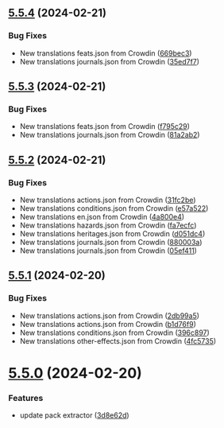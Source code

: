 ## [5.5.4](https://github.com/allnnde/pf2e-esp-translation/compare/v5.5.3...v5.5.4) (2024-02-21)


### Bug Fixes

* New translations feats.json from Crowdin ([669bec3](https://github.com/allnnde/pf2e-esp-translation/commit/669bec3605e1ab4c06ed51f67fad1bd2d6a880a2))
* New translations journals.json from Crowdin ([35ed7f7](https://github.com/allnnde/pf2e-esp-translation/commit/35ed7f7b9c10aabe10cad5c7404460b21961f6a9))



## [5.5.3](https://github.com/allnnde/pf2e-esp-translation/compare/v5.5.2...v5.5.3) (2024-02-21)


### Bug Fixes

* New translations feats.json from Crowdin ([f795c29](https://github.com/allnnde/pf2e-esp-translation/commit/f795c296082d246dd8411a17112ba4c6903930cd))
* New translations journals.json from Crowdin ([81a2ab2](https://github.com/allnnde/pf2e-esp-translation/commit/81a2ab28dfafc51edc4c51ac59dbe38d4e326795))



## [5.5.2](https://github.com/allnnde/pf2e-esp-translation/compare/v5.5.1...v5.5.2) (2024-02-21)


### Bug Fixes

* New translations actions.json from Crowdin ([31fc2be](https://github.com/allnnde/pf2e-esp-translation/commit/31fc2bef38c5ac17e5e46aee7d1551e2485d8f62))
* New translations conditions.json from Crowdin ([e57a522](https://github.com/allnnde/pf2e-esp-translation/commit/e57a522260f318a04c95d997499de32fcf276e26))
* New translations en.json from Crowdin ([4a800e4](https://github.com/allnnde/pf2e-esp-translation/commit/4a800e4b2b054e4981336729824227f6fce1a08a))
* New translations hazards.json from Crowdin ([fa7ecfc](https://github.com/allnnde/pf2e-esp-translation/commit/fa7ecfc08b711de6c6fa65d6d55a3f84495af2ae))
* New translations heritages.json from Crowdin ([d051dc4](https://github.com/allnnde/pf2e-esp-translation/commit/d051dc421f171ee91b8231a9a95f7826f62076f0))
* New translations journals.json from Crowdin ([880003a](https://github.com/allnnde/pf2e-esp-translation/commit/880003a2538d01c641c5042207f627827533064a))
* New translations journals.json from Crowdin ([05ef411](https://github.com/allnnde/pf2e-esp-translation/commit/05ef41100d854a57d376ce8bfc742c39e92900c1))



## [5.5.1](https://github.com/allnnde/pf2e-esp-translation/compare/v5.5.0...v5.5.1) (2024-02-20)


### Bug Fixes

* New translations actions.json from Crowdin ([2db99a5](https://github.com/allnnde/pf2e-esp-translation/commit/2db99a57e38b5c1337fb0bb76c0cf980630e944b))
* New translations actions.json from Crowdin ([b1d76f9](https://github.com/allnnde/pf2e-esp-translation/commit/b1d76f968c8bbbe2b7ecfecbc07162479d156f1c))
* New translations conditions.json from Crowdin ([396c897](https://github.com/allnnde/pf2e-esp-translation/commit/396c8970cf54f8bdf7c63ec33b724e52dd692b96))
* New translations other-effects.json from Crowdin ([4fc5735](https://github.com/allnnde/pf2e-esp-translation/commit/4fc573517f43b56820b53d8bbe9fa76e400165b2))



# [5.5.0](https://github.com/allnnde/pf2e-esp-translation/compare/v5.4.20...v5.5.0) (2024-02-20)


### Features

* update pack extractor ([3d8e62d](https://github.com/allnnde/pf2e-esp-translation/commit/3d8e62d4c3709a41b9f5176187fcf1aa1242a350))



